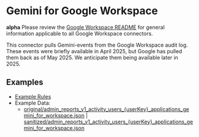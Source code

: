 # Gemini for Google Workspace
**alpha**
Please review the [Google Workspace README](../README.md) for general information applicable to
all Google Workspace connectors.

This connector pulls Gemini-events from the Google Workspace audit log. These events were briefly available
in April 2025, but Google has pulled them back as of May 2025.  We anticipate them being available later in 2025.


## Examples

- [Example Rules](gemini-for-workspace.yaml)
- Example Data:
    - [original/admin_reports_v1_activity_users_{userKey}_applications_gemini_for_workspace.json](example-api-responses/original/admin_reports_v1_activity_users_{userKey}_applications_gemini_for_workspace.json) |
      [sanitized/admin_reports_v1_activity_users_{userKey}_applications_gemini_for_workspace.json](example-api-responses/sanitized/admin_reports_v1_activity_users_{userKey}_applications_gemini_for_workspace.json)
